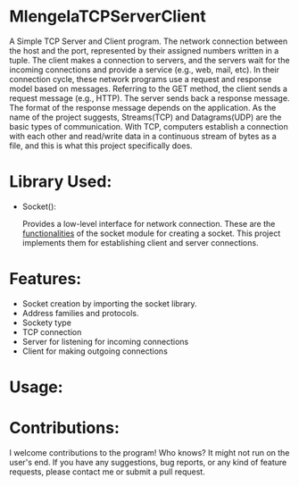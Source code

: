 # MlengelaTCPServerClient
A Simple TCP Server and Client program. The network connection between the host and the port, represented by their assigned numbers written in a tuple. The client makes a connection to servers, and the servers wait for the incoming connections and provide a service (e.g., web, mail, etc). In their connection cycle, these network programs use a request and response model based on messages. Referring to the GET method, the client sends a request message (e.g., HTTP). The server sends back a response message. The format of the response message depends on the application. As the name of the project suggests, Streams(TCP) and Datagrams(UDP) are the basic types of communication. With TCP, computers establish a connection with each other and read/write data in a continuous stream of bytes as a file, and this is what this project specifically does.   
# Library Used:
* Socket():
  
  Provides a low-level interface for network connection. These are the [functionalities](https://docs.python.org/3/library/socket.html) of the socket module for creating a socket. This project implements them for establishing client and server connections. 
# Features:
* Socket creation by importing the socket library.
* Address families and protocols.
* Sockety type
* TCP connection
* Server for listening for incoming connections
* Client for making outgoing connections
# Usage: 
# Contributions: 
I welcome contributions to the program! Who knows? It might not run on the user's end. If you have any suggestions, bug reports, or any kind of feature requests, please contact me or submit a pull request.
